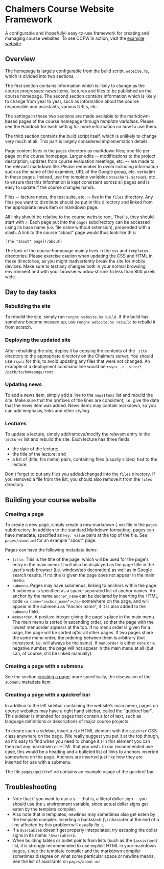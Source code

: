 Chalmers Course Website Framework
=================================

A configurable and (hopefully) easy-to-use framework for creating and managing
course websites.
To see CCFW in action, visit the [example website](http://ekblad.cc/ccwf).


Overview
--------

The homepage is largely configurable from the build script, `website.hs`, which
is divided into two sections.

The first section contains information which is likely to change as the course
progresses: news items, lectures and files to be published on the course homepage.
The second section contains information which is likely to change from year to
year, such as information about the course responsible and assistants, various
URLs, etc.

The settings in these two sections are made available to the markdown-based
pages of the course homepage through *template variables*. Please see the
Haddock for each setting for more information on how to use them.

The third section contains the build script itself, which is unlikely to change
very much at all. This part is largely considered implementation details.

Page content lives in the `pages` directory as markdown files; one file per
page on the course homepage. Larger edits -- modifications to the project
description, updates from course evaluation meetings, etc. -- are made to the
relevant markdown file. Please remember to *avoid* including information such
as the name of the examiner, URL of the Google group, etc. verbatim in these
pages. Instead, use the template variables `$teacher$`, `$group$`, etc.,
to ensure that this information is kept consistent across all pages and is
easy to update if the course changes hands.

Files -- lecture notes, the test suite, etc. -- live in the `files` directory.
Any files you want to distribute should be put in this directory and linked
from the appropriate news item or markdown page.

All links should be relative to the course website root. That is, they should
start with `/`. Each page put into the `pages` subdirectory can be accessed
using its base name (i.e. file name without extension), prepended with a slash.
A link to the course "about" page would thus look like this:

```
[The "about" page](/about)
```

The look of the course homepage mainly lives in the `css` and `templates`
directories. Please exercise caution when updating the CSS and HTML in these
directories, as you might inadvertently break the site for mobile devices.
Make sure to test any changes both in your normal browsing environment and with
your browser window shrunk to less than 800 pixels wide.


Day to day tasks
----------------

### Rebuilding the site

To rebuild the site, simply run `runghc website.hs build`. If the build has
somehow become messed up, use `runghc website.hs rebuild` to rebuild it from
scratch.


### Deploying the updated site

After rebuilding the site, deploy it by copying the contents of the `_site`
directory to the appropriate directory on the Chalmers server. You should
use `rsync` for this, to avoid updating any files that were not changed. An
example of a deployment command line would be
`rsync -r _site/* /path/to/homepage/root`.


### Updating news

To add a news item, simply add a line to the `newsItems` list and rebuild the
site. Make sure that the prefixes of the lines are consistent, i.e. give the
date that the news item was added. News items may contain markdown, so you can
add emphasis, links and other styling.


### Lectures

To update a lecture, simply add/remove/modify the relevant entry in the
`lectures` list and rebuild the site. Each lecture has three fields:

* the date of the lecture;
* the title of the lecture; and
* a list of (title, file name) pairs, containing files (usually slides) tied
    to the lecture.

Don't forget to put any files you added/changed into the `files` directory.
If you removed a file from the list, you should also remove it from the `files`
directory.


Building your course website
----------------------------

<a name="create_page"></a>

### Creating a page

To create a new page, simply create a new markdown (`.md`) file in the `pages`
subdirectory. In addition to the standard Markdown formatting, pages can have
metadata, specified as `key: value` pairs at the top of the file.
See `pages/about.md` for an example "about" page.

Pages can have the following metadata items:

* `title`. This is the title of the page, which will be used for the page's
  entry in the main menu. It will also be displayed as the page title in the
  user's web browser (i.e. window/tab decoration) as well as in Google search
  results. If no title is given the page does not appear in the main menu.
* `submenu`. Pages may have submenus, linking to anchors within the page.
  A submenu is specified as a space-separated list of anchor names.
  An anchor by the name `anchor_name` can be declared by inserting the HTML
  code `<a name="anchor_name"></a>` somewhere on the page, and will appear
  in the submenu as "Anchor name", if it is also added to the `submenu` field.
* `menuorder`. A positive integer giving the page's place in the main menu.
  The main menu is sorted in ascending order, so that the page with the lowest
  menuorder appears at the top. If no menu order is given for a page, the page
  will be sorted *after* all other pages.
  If two pages share the same menu order, the ordering between them is
  arbitrary (but consistent; i.e. will always be the same).
  If `menuorder` is either `none` or a negative number, the page will not
  appear in the main menu at all (but can, of course, still be linked manually).


### Creating a page with a submenu

See the section [creating a page](#create_page); more specifically, the
discussion of the `submenu` metadata item.


### Creating a page with a quickref bar

In addition to the left sidebar containing the website's main menu, pages on
course websites may have a right hand sidebar, called the "quickref bar".
This sidebar is intended for pages that contain a *lot* of text, such as
language definitions or descriptions of major course projects.

To create such a sidebar, insert a `div` HTML element with the `quickref`
CSS class anywhere on the page.
(We really suggest you put it at the top though, so it's easy to find when
you need to change it.)
In this element you can then put any markdown or HTML that you wish.
In our recommended use case, this would be a heading and a bulleted list of
links to anchors inserted somewhere on the page.
Anchors are inserted just like how they are inserted for use with a submenu.

The file `pages/quickref.md` contains an example usage of the quickref bar.


Troubleshooting
---------------

* Note that if you want to use a `$` -- that is, a literal dollar sign -- you
  should use the `S` environment variable, since actual dollar signs get eaten
  by the template compiler.
* Also note that in templates, newlines may sometimes also get eaten by the
  template compiler.
  Inserting a backslash (`\`) character at the end of a line affected
  by this problem will usually fix it.
* If a `$variable$` doesn't get properly interpolated, try escaping the dollar
  signs in its name: `\$variable\$`.
* When building tables or bullet points from lists (such as the `$assistant$`
  list, it is strongly recommended to use explicit HTML in your markdown pages,
  since the template compiler and the markdown compiler sometimes disagree on
  what some particular space or newline means.
  See the list of assistants on `pages/about.md` 
